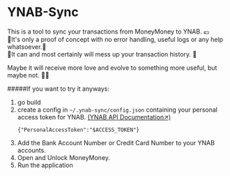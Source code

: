 # YNAB-Sync

This is a tool to sync your transactions from MoneyMoney to YNAB. 💶   
🚨It's only a proof of concept with no error handling, useful logs or any help whatsoever.🚧  
🚨It can and most certainly will mess up your transaction history. 🚧

Maybe it will receive more love and evolve to something more useful, but maybe not. 🤷‍♂️


#####If you want to try it anyways: 

1. go build 
2. create a config in `~/.ynab-sync/config.json` containing your personal access token for YNAB. [(YNAB API Documentation↗️)️](https://api.youneedabudget.com)
    ```
    {"PersonalAccessToken":"$ACCESS_TOKEN"}
    ```
3. Add the Bank Account Number or Credit Card Number to your YNAB accounts. 
4. Open and Unlock MoneyMoney.
5. Run the application 


